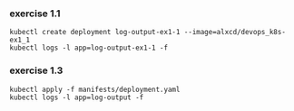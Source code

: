 ### exercise 1.1

```
kubectl create deployment log-output-ex1-1 --image=alxcd/devops_k8s-ex1_1
kubectl logs -l app=log-output-ex1-1 -f
```

### exercise 1.3

```
kubectl apply -f manifests/deployment.yaml
kubectl logs -l app=log-output -f
```